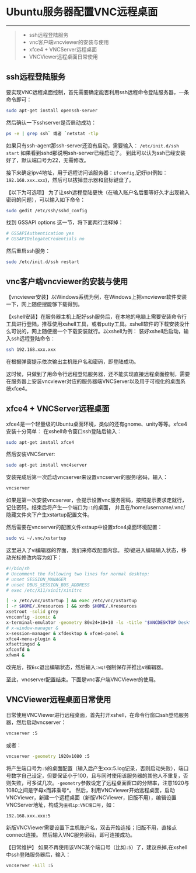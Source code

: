 # Ubuntu服务器配置VNC远程桌面

------

> * ssh远程登陆服务
> * vnc客户端vncviewer的安装与使用
> * xfce4 + VNCServer远程桌面
> * VNCViewer远程桌面日常使用

<!--more-->
## ssh远程登陆服务
要实现VNC远程桌面控制，首先需要确定能否利用ssh远程命令登陆服务器，一条命令即可：
```bash
sudo apt-get install openssh-server
```
然后确认一下sshserver是否启动成功：
```bash
ps -e | grep ssh` 或者 `netstat -tlp
```
如果只有ssh-agent那ssh-server还没有启动，需要输入： `/etc/init.d/ssh start`
如果看到sshd那说明ssh-server已经启动了。
到此可以认为ssh已经安装好了，默认端口号为22，无需修改。

接下来确定ipv4地址，用于远程访问该服务器：`ifconfig`,记好ip(例如：`192.168.xxx.xxx`)，然后可以拔掉显示器和鼠标键盘了。

【以下为可选项】
为了让ssh远程登陆更快（在输入账户名后要等好久才出现输入密码的问题），可以输入如下命令：
```bash
sudo gedit /etc/ssh/sshd_config
```
找到 GSSAPI options 这一节，将下面两行注释掉：
```bash
# GSSAPIAuthentication yes
# GSSAPIDelegateCredentials no
```
然后重启ssh服务：
```bash
sudo /etc/init.d/ssh restart
```

## vnc客户端vncviewer的安装与使用
【vncviewer安装】以Windows系统为例，在Windows上把vncviewer软件安装一下，网上随便搜能够下载得到。

【xshell安装】在服务器主机上配好ssh服务后，在本地的电脑上需要安装命令行工具进行登陆，推荐使用xshell工具，或者putty工具。xshell软件的下载安装没什么可说的，网上随便搜一个下载安装就行。以xshell为例：
装好xshell后启动，输入ssh远程登陆命令：
```bash
ssh 192.168.xxx.xxx
```
在根据弹窗提示依次输出主机账户名和密码，即登陆成功。

这时候，只做到了用命令行远程登陆服务器，还不能实现直接远程桌面控制，需要在服务器上安装vncviewer对应的服务器端VNCServer以及用于可视化的桌面系统xfce4。

## xfce4 + VNCServer远程桌面
xfce4是一个轻量级的Ubuntu桌面环境，类似的还有gnome、unity等等。xfce4安装十分简单：
在xshell命令窗口ssh登陆后输入：
```bash
sudo apt-get install xfce4
```
然后安装VNCServer:
```bash
sudo apt-get install vnc4server
```
安装完成后第一次启动vncserver来设置vncserver的服务i密码，输入：
```bash
vncserver
```
如果是第一次安装vncserver，会提示设置vnc服务密码，按照提示要求走就行，记住密码。结束后将产生一个端口为`:1`的桌面，
并且在/home/username/.vnc/隐藏文件夹下产生xstartup配置文件。

然后需要在vncserver的配置文件xstaup中设置xfce4桌面环境配置：
```bash
sudo vi ~/.vnc/xstartup
```
这里进入了vi编辑器的界面，我们来修改配置内容。
按i键进入编辑输入状态，移动光标修改内容为如下：
```bash
#!/bin/sh
# Uncomment the following two lines for normal desktop:
# unset SESSION_MANAGER
# unset DBUS_SESSION_BUS_ADDRESS
# exec /etc/X11/xinit/xinitrc

[ -x /etc/vnc/xstartup ] && exec /etc/vnc/xstartup
[ -r $HOME/.Xresources ] && xrdb $HOME/.Xresources
xsetroot -solid grey
vncconfig -iconic &
x-terminal-emulator -geometry 80x24+10+10 -ls -title "$VNCDESKTOP Desktop" &
# x-window-manager &
x-session-manager & xfdesktop & xfce4-panel &
xfce4-menu-plugin &
xfsettingsd &
xfconfd &
xfwm4 &


```
改完后，按`Esc`退出编辑状态，然后输入`:wq!`强制保存并推出vi编辑器。

至此，vncserver配置结束。下面是vnc客户端VNCViewer的使用。

## VNCViewer远程桌面日常使用
日常使用VNCViewer进行远程桌面，首先打开xshell，在命令行窗口ssh登陆服务器，然后启动vncserver：
```bash
vncserver :5
```
或者：
```bash
vncserver -geometry 1920x1080 :5
```
将产生端口号为`:5`的桌面配置（输入后产生xxx:5.log记录，否则启动失败），端口号数字自己设定，但要保证小于100，且与同时使用该服务器的其他人不重复，否则失败，可多试几次。`-geometry`参数设定了远程桌面窗口的分辨率，注意1920与1080之间是字母x而非乘号*。
然后，利用VNCViewer开始远程桌面，启动VNCViewer，新建一个远程桌面（新版VNCViewer，旧版不用），编辑设置VNCServer地址，构成为`主机ip:VNC端口号`，如：
```bash
192.168.xxx.xxx:5
```
新版VNCViewer需要设置下主机账户名，双击开始连接；旧版不用，直接点connect连接。
然后输入VNC服务密码，即可连接成功。

【日常维护】
如果不再使用该VNC某个端口号（比如`:5`）了，建议杀掉,在xshell中ssh登陆服务器后，输入：
```bash
vncserver -kill :5
```

